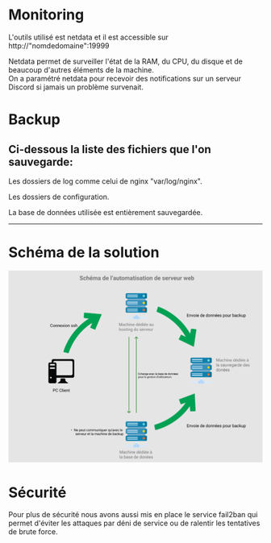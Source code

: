 Monitoring
===

L'outils utilisé est netdata et il est accessible sur http://"nomdedomaine":19999

Netdata permet de surveiller l'état de la RAM, du CPU, du disque et de beaucoup d'autres éléments de la machine.  
On a paramétré netdata pour recevoir des notifications sur un serveur Discord si jamais un problème survenait.





Backup
===

## Ci-dessous la liste des fichiers que l'on sauvegarde:

Les dossiers de log comme celui de nginx "var/log/nginx".

Les dossiers de configuration.

La base de données utilisée est entièrement sauvegardée.

---

Schéma de la solution
===

![Schéma d'automatisation de serveur](Schéma.PNG "Solution")


Sécurité
===

Pour plus de sécurité nous avons aussi mis en place le service fail2ban qui permet d'éviter les attaques par déni de service ou de ralentir les tentatives de brute force.